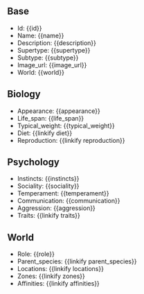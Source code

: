 ## Base
- <span class="text-field" data-tooltip="Text">Id</span>: {{id}}
- <span class="text-field" data-tooltip="Text">Name</span>: {{name}}
- <span class="text-field" data-tooltip="Text">Description</span>: {{description}}
- <span class="text-field" data-tooltip="Text">Supertype</span>: {{supertype}}
- <span class="text-field" data-tooltip="Text">Subtype</span>: {{subtype}}
- <span class="text-field" data-tooltip="Text">Image_url</span>: {{image_url}}
- <span class="text-field" data-tooltip="Text">World</span>: {{world}}

## Biology
- <span class="string" data-tooltip="Text">Appearance</span>: {{appearance}}
- <span class="integer" data-tooltip="Number, max: 0">Life_span</span>: {{life_span}}
- <span class="integer" data-tooltip="Number, max: 0">Typical_weight</span>: {{typical_weight}}
- <span class="multi-link-field" data-tooltip="Multi Species">Diet</span>: {{linkify diet}}
- <span class="multi-link-field" data-tooltip="Multi Construct">Reproduction</span>: {{linkify reproduction}}

## Psychology
- <span class="string" data-tooltip="Text">Instincts</span>: {{instincts}}
- <span class="string" data-tooltip="Text">Sociality</span>: {{sociality}}
- <span class="string" data-tooltip="Text">Temperament</span>: {{temperament}}
- <span class="string" data-tooltip="Text">Communication</span>: {{communication}}
- <span class="integer" data-tooltip="Number, max: 100">Aggression</span>: {{aggression}}
- <span class="multi-link-field" data-tooltip="Multi Trait">Traits</span>: {{linkify traits}}

## World
- <span class="string" data-tooltip="Text">Role</span>: {{role}}
- <span class="link-field" data-tooltip="Single Species">Parent_species</span>: {{linkify parent_species}}
- <span class="multi-link-field" data-tooltip="Multi Location">Locations</span>: {{linkify locations}}
- <span class="multi-link-field" data-tooltip="Multi Zone">Zones</span>: {{linkify zones}}
- <span class="multi-link-field" data-tooltip="Multi Phenomenon">Affinities</span>: {{linkify affinities}}

